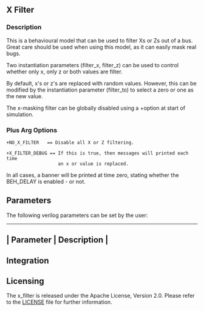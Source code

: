 ## X Filter

### Description

This is a behavioural model that can be used to filter
Xs or Zs out of a bus. Great care should be used when using
this model, as it can easily mask real bugs. 

Two instantiation parameters (filter_x, filter_z) can be
used to control whether only x, only z or both values
are filter. 

By default, x's or z's are replaced with random values.
However, this can be modified by
the instantiation parameter (filter_to) to select
a zero or one as the new value.

The x-masking filter can be globally disabled using
a +option at start of simulation.

### Plus Arg Options

````
+NO_X_FILTER   == Disable all X or Z filtering.
````

````
+X_FILTER_DEBUG == If this is true, then messages will printed each time 
                   an x or value is replaced.
````

In all cases, a banner will be printed at time zero, stating whether the
BEH_DELAY is enabled - or not.

## Parameters

The following verilog parameters can be set by the user:

---
| Parameter | Description |
---

## Integration

## Licensing
The x_filter is released under the Apache License, Version 2.0.
Please refer to the [LICENSE](LICENSE) file for further information.
